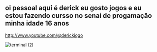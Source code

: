 ## oi pessoal aqui é derick eu gosto jogos e eu estou fazendo cursso no senai de progamação minha idade 16 anos
http://www.youtube.com/@derickjogo

<!--
**dericktavares/dericktavares** is a ✨ _special_ ✨ repository because its `README.md` (this file) appears on your GitHub profile.

Here are some ideas to get you started:

- 🔭 I’m ...
- 🌱 I’m currently learning ...![terminal (2)](https://github.com/user-attachments/assets/a4f2fe65-d070-4717-9269-dd319a461e64)

- 👯 I’m looking to collaborate on ...
- 🤔 I’m looking for help with ...
- 💬 Ask me about ...
- 📫 How to reach me: ...
- 😄 Pronouns: ...
- ⚡ Fun fact: ...
-->

![terminal (2)](https://github.com/user-attachments/assets/736335e7-93ec-48a3-8185-c094fd867591)
